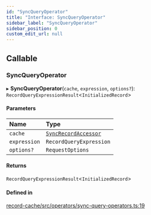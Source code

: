 ```yaml
---
id: "SyncQueryOperator"
title: "Interface: SyncQueryOperator"
sidebar_label: "SyncQueryOperator"
sidebar_position: 0
custom_edit_url: null
---
```


## Callable

### SyncQueryOperator

▸ **SyncQueryOperator**(`cache`, `expression`, `options?`): `RecordQueryExpressionResult`<`InitializedRecord`\>

#### Parameters

| Name | Type |
| :------ | :------ |
| `cache` | [`SyncRecordAccessor`](SyncRecordAccessor.md) |
| `expression` | `RecordQueryExpression` |
| `options?` | `RequestOptions` |

#### Returns

`RecordQueryExpressionResult`<`InitializedRecord`\>

#### Defined in

[record-cache/src/operators/sync-query-operators.ts:19](https://github.com/orbitjs/orbit/blob/6e0cbd41/packages/@orbit/record-cache/src/operators/sync-query-operators.ts#L19)
